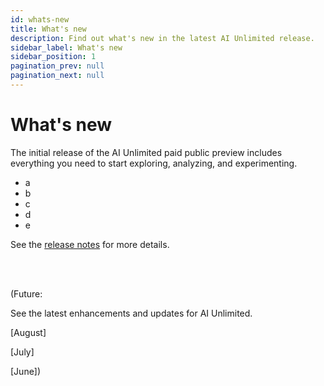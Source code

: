 ```yaml
---
id: whats-new
title: What's new
description: Find out what's new in the latest AI Unlimited release.
sidebar_label: What's new
sidebar_position: 1
pagination_prev: null
pagination_next: null
---
```


# What's new

The initial release of the AI Unlimited paid public preview includes everything you need to start exploring, analyzing, and experimenting.

- a
- b
- c
- d
- e

See the [release notes](/docs/resources/release-notes/index.md) for more details.

<br/>
<br/>


(Future:

See the latest enhancements and updates for AI Unlimited.

[August]

[July]

[June])



